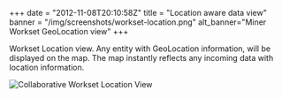 +++
date = "2012-11-08T20:10:58Z"
title = "Location aware data view"
banner = "/img/screenshots/workset-location.png"
alt_banner="Miner Workset GeoLocation view"
+++

Workset Location view. Any entity with GeoLocation information, will be displayed on the map. The map instantly reflects any incoming data with location information.

<!--more-->

![Collaborative Workset Location View](/img/screenshots/workset-location.png)